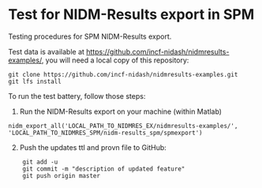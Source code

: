 
Test for NIDM-Results export in SPM
================

Testing procedures for SPM NIDM-Results export.

Test data is available at https://github.com/incf-nidash/nidmresults-examples/, you will need a local copy of this repository:
```
git clone https://github.com/incf-nidash/nidmresults-examples.git
git lfs install
```

To run the test battery, follow those steps:
 1. Run the NIDM-Results export on your machine (within Matlab)
```
nidm_export_all('LOCAL_PATH_TO_NIDMRES_EX/nidmresults-examples/', 'LOCAL_PATH_TO_NIDMRES_SPM/nidm-results_spm/spmexport')
``` 
 2. Push the updates ttl and provn file to GitHub:
```
    git add -u
    git commit -m "description of updated feature"
    git push origin master
```
